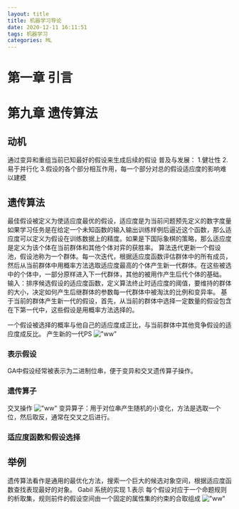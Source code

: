 ```yaml
---
layout: title
title: 机器学习导论
date: 2020-12-11 16:11:51
tags: 机器学习
categories: ML
---
```

# 第一章 引言
<!-- !["s23d"](/机器学学导论/11.png)
!["sd23"](/机器学学导论/12.png)
!["sd23"](/机器学学导论/13.png) -->
# 第九章  遗传算法
## 动机
通过变异和重组当前已知最好的假设来生成后续的假设
普及与发展：
1.健壮性
2.易于并行化
3.假设的各个部分相互作用，每一个部分对总的假设适应度的影响难以建模
<!--more-->
## 遗传算法
最佳假设被定义为使适应度最优的假设，适应度是为当前问题预先定义的数字度量
如果学习任务是在给定一个未知函数的输入输出训练样例后逼近这个函数，那么适应度可以定义为假设在训练数据上的精度。如果是下国际象棋的策略，那么适应度是定义为该个体在当前群体和其他个体对弈的获胜率。
算法迭代更新一个假设池，假设池称为一个群体。每一次迭代，根据适应度函数评估群体中的所有成员，然后从当前群体中用概率方法选取适应度最高的个体产生新一代群体。在这些被选中的个体中，一部分原样进入下一代群体，其他的被用作产生后代个体的基础。
输入：排序候选假设的适应度函数，定义算法终止时适应度的阈值，要维持的群体的大小，决定如何产生后继群体的参数每一代群体中被淘汰的比例和变异率。
基于当前的群体产生新一代的假设，首先，从当前的群体中选择一定数量的假设包含在下第一代中，这些假设是用概率方法选择的。

一个假设被选择的概率与他自己的适应度成正比，与当前群体中其他竞争假设的适应度成反比。
产生新的一代PS
!["ww"](/机器学习导论/1.png)
### 表示假设
GA中假设经常被表示为二进制位串，便于变异和交叉遗传算子操作。
### 遗传算子
交叉操作
!["ww"](/机器学习导论/2.png)
变异算子：用于对位串产生随机的小变化，方法是选取一个位，然后取反，通常在交叉之后进行。
### 适应度函数和假设选择
## 举例
遗传算法看作是通用的最优化方法，搜索一个巨大的候选对象空间，根据适应度函数查找表现最好的对象。
Gabil 系统的实现
1.表示
每个假设对应于一个命题规则的析取集，规则前件的假设空间由一个固定的属性集的约束的合取组成
!["ww"](/机器学习导论/3.png)
